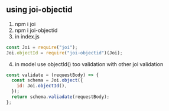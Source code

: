 ## using joi-objectid

1. npm i joi
2. npm i joi-objectid
3. in index.js

```js
const Joi = require("joi");
Joi.objectId = require("joi-objectid")(Joi);
```

4. in model use objectId() too validation with other joi validation

```js
const validate = (requestBody) => {
  const schema = Joi.object({
    id: Joi.objectId(),
  });
  return schema.valiadate(requestBody);
};
```
